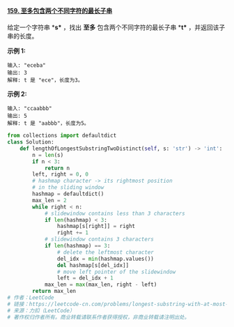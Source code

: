 #### [159. 至多包含两个不同字符的最长子串](https://leetcode-cn.com/problems/longest-substring-with-at-most-two-distinct-characters/)

给定一个字符串 ***s\*** ，找出 **至多** 包含两个不同字符的最长子串 ***t\*** ，并返回该子串的长度。

**示例 1:**

```
输入: "eceba"
输出: 3
解释: t 是 "ece"，长度为3。
```

**示例 2:**

```
输入: "ccaabbb"
输出: 5
解释: t 是 "aabbb"，长度为5。
```

```python
from collections import defaultdict
class Solution:
    def lengthOfLongestSubstringTwoDistinct(self, s: 'str') -> 'int':
        n = len(s) 
        if n < 3:
            return n
        left, right = 0, 0
        # hashmap character -> its rightmost position 
        # in the sliding window
        hashmap = defaultdict()
        max_len = 2
        while right < n:
            # slidewindow contains less than 3 characters
            if len(hashmap) < 3:
                hashmap[s[right]] = right
                right += 1
            # slidewindow contains 3 characters
            if len(hashmap) == 3:
                # delete the leftmost character
                del_idx = min(hashmap.values())
                del hashmap[s[del_idx]]
                # move left pointer of the slidewindow
                left = del_idx + 1
            max_len = max(max_len, right - left)
        return max_len
# 作者：LeetCode
# 链接：https://leetcode-cn.com/problems/longest-substring-with-at-most-two-distinct-characters/solution/zhi-duo-bao-han-liang-ge-bu-tong-zi-fu-de-zui-chan/
# 来源：力扣（LeetCode）
# 著作权归作者所有。商业转载请联系作者获得授权，非商业转载请注明出处。
```

